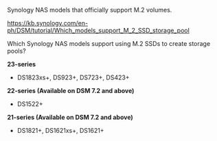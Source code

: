 Synology NAS models that officially support M.2 volumes.

https://kb.synology.com/en-ph/DSM/tutorial/Which_models_support_M_2_SSD_storage_pool

Which Synology NAS models support using M.2 SSDs to create storage pools?

**23-series**
- DS1823xs+, DS923+, DS723+, DS423+

**22-series (Available on DSM 7.2 and above)**
- DS1522+

**21-series (Available on DSM 7.2 and above)**
- DS1821+, DS1621xs+, DS1621+
